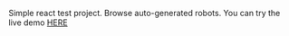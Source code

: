Simple react test project. Browse auto-generated robots. You can try the live demo [HERE](http://bgunne.github.io/robofriends)